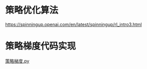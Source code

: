 # 策略优化算法
https://spinningup.openai.com/en/latest/spinningup/rl_intro3.html <br>

# 策略梯度代码实现
[策略梯度.py](code_pytorch/policy_gradient.py)  <br>
